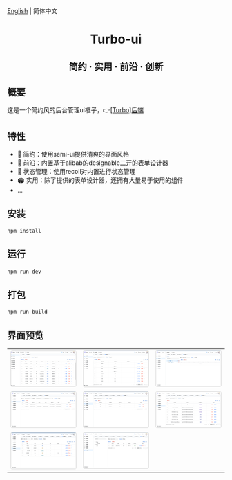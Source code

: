 [English](./README.md) | 简体中文

<h1 align="center">Turbo-ui</h1>

<h2 align="center">简约 · 实用 · 前沿 · 创新</h2>

## 概要

这是一个简约风的后台管理ui框子，👉[[Turbo]后端](https://github.com/ClearXs/Turbo.git)

## 特性

- 👊 简约：使用semi-ui提供清爽的界面风格
- 💢 前沿：内置基于alibab的designable二开的表单设计器
- 🥮 状态管理：使用recoil对内置进行状态管理
- 🏟 实用：除了提供的表单设计器，还拥有大量易于使用的组件
- ...

## 安装

```bash
npm install
```

## 运行

```bash
npm run dev
```

## 打包

```bash
npm run build
```

## 界面预览

<table>
    <tr>
        <td><img src="./docs/images/preview1.png" alt="preview1"/></td>
        <td><img src="./docs/images/preview2.png" alt="preview2"/></td>
        <td><img src="./docs/images/preview3.png" alt="preview3"/></td>
    </tr>
    <tr>
        <td><img src="./docs/images/preview4.png" alt="preview4"/></td>
        <td><img src="./docs/images/preview5.png" alt="preview5"/></td>
        <td><img src="./docs/images/preview6.png" alt="preview6"/></td>
    </tr>
    <tr>
        <td><img src="./docs/images/preview7.png" alt="preview7"/></td>
        <td><img src="./docs/images/preview8.png" alt="preview8"/></td>
    </tr>
</table>
